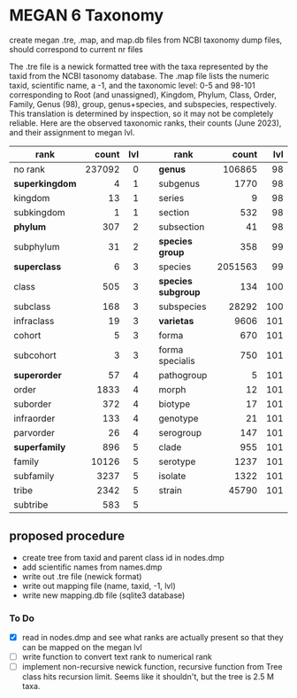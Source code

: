 # MEGAN 6 Taxonomy
create megan .tre, .map, and map.db files from NCBI taxonomy dump files, should 
correspond to current nr files

The .tre file is a newick formatted tree with the taxa represented by the taxid from the NCBI 
tasonomy database. The .map file lists the numeric taxid, scientific name, a -1, and the 
taxonomic level: 0-5 and 98-101 corresponding to Root (and unassigned), Kingdom, Phylum, Class, 
Order, Family, Genus (98), group, genus+species, and subspecies, respectively. This translation 
is determined by inspection, so it may not be completely reliable. Here are the observed 
taxonomic ranks, their counts (June 2023), and their assignment to megan lvl.

| rank             |   count | lvl | &nbsp;  | rank                 |   count | lvl |
|------------------|--------:|----:|---------|----------------------|--------:|----:|
| no rank          |  237092 |   0 | &nbsp;  | **genus**            |  106865 |  98 |
| **superkingdom** |       4 |   1 | &nbsp;  | subgenus             |    1770 |  98 |
| kingdom          |      13 |   1 | &nbsp;  | series               |       9 |  98 |
| subkingdom       |       1 |   1 | &nbsp;  | section              |     532 |  98 |
| **phylum**       |     307 |   2 | &nbsp;  | subsection           |      41 |  98 |
| subphylum        |      31 |   2 | &nbsp;  | **species group**    |     358 |  99 |
| **superclass**   |       6 |   3 | &nbsp;  | species              | 2051563 |  99 | 
| class            |     505 |   3 | &nbsp;  | **species subgroup** |     134 | 100 |
| subclass         |     168 |   3 | &nbsp;  | subspecies           |   28292 | 100 |
| infraclass       |      19 |   3 | &nbsp;  | **varietas**         |    9606 | 101 |
| cohort           |       5 |   3 | &nbsp;  | forma                |     670 | 101 |
| subcohort        |       3 |   3 | &nbsp;  | forma specialis      |     750 | 101 | 
| **superorder**   |      57 |   4 | &nbsp;  | pathogroup           |       5 | 101 | 
| order            |    1833 |   4 | &nbsp;  | morph                |      12 | 101 |
| suborder         |     372 |   4 | &nbsp;  | biotype              |      17 | 101 |
| infraorder       |     133 |   4 | &nbsp;  | genotype             |      21 | 101 |
| parvorder        |      26 |   4 | &nbsp;  | serogroup            |     147 | 101 |
| **superfamily**  |     896 |   5 | &nbsp;  | clade                |     955 | 101 |
| family           |   10126 |   5 | &nbsp;  | serotype             |    1237 | 101 |
| subfamily        |    3237 |   5 | &nbsp;  | isolate              |    1322 | 101 |
| tribe            |    2342 |   5 | &nbsp;  | strain               |   45790 | 101 |
| subtribe         |     583 |   5 | &nbsp;  |                      |         |     |

## proposed procedure
- create tree from taxid and parent class id in nodes.dmp
- add scientific names from names.dmp
- write out .tre file (newick format)
- write out mapping file (name, taxid, -1, lvl)
- write new mapping.db file (sqlite3 database)

### To Do
- [x] read in nodes.dmp and see what ranks are actually present so that they can be mapped on the 
  megan lvl
- [ ] write function to convert text rank to numerical rank
- [ ] implement non-recursive newick function, recursive function from Tree class hits recursion 
  limit. Seems like it shouldn't, but the tree is 2.5 M taxa.